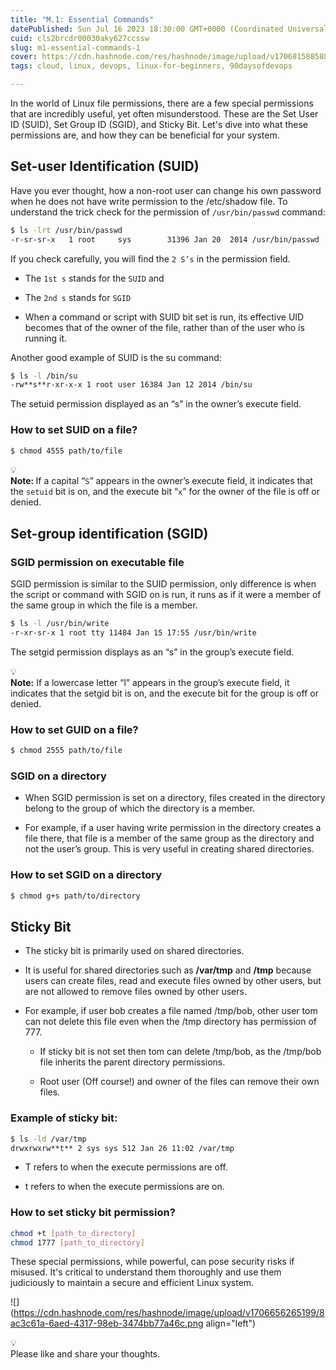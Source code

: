 ```yaml
---
title: "M.1: Essential Commands"
datePublished: Sun Jul 16 2023 18:30:00 GMT+0000 (Coordinated Universal Time)
cuid: cls2brcdr00030aky627ccssw
slug: m1-essential-commands-1
cover: https://cdn.hashnode.com/res/hashnode/image/upload/v1706815885880/d66a6528-a60f-4d3f-b334-d9fc961dd93b.png
tags: cloud, linux, devops, linux-for-beginners, 90daysofdevops

---
```


In the world of Linux file permissions, there are a few special permissions that are incredibly useful, yet often misunderstood. These are the Set User ID (SUID), Set Group ID (SGID), and Sticky Bit. Let's dive into what these permissions are, and how they can be beneficial for your system.

## Set-user Identification (SUID)

Have you ever thought, how a non-root user can change his own password when he does not have write permission to the /etc/shadow file. To understand the trick check for the permission of `/usr/bin/passwd` command:

```bash
$ ls -lrt /usr/bin/passwd
-r-sr-sr-x   1 root     sys        31396 Jan 20  2014 /usr/bin/passwd
```

If you check carefully, you will find the `2 S’s` in the permission field.

* The `1st s` stands for the `SUID` and
    
* The `2nd s` stands for `SGID`
    
* When a command or script with SUID bit set is run, its effective UID becomes that of the owner of the file, rather than of the user who is running it.
    

Another good example of SUID is the su command:

```bash
$ ls -l /bin/su 
-rw**s**r-xr-x-x 1 root user 16384 Jan 12 2014 /bin/su
```

The setuid permission displayed as an “s” in the owner’s execute field.

### How to set SUID on a file?

```bash
$ chmod 4555 path/to/file
```

<div data-node-type="callout">
<div data-node-type="callout-emoji">💡</div>
<div data-node-type="callout-text"><strong>Note: </strong>If a capital “<code>S</code>” appears in the owner’s execute field, it indicates that the <code>setuid</code> bit is on, and the execute bit “<code>x</code>” for the owner of the file is off or denied.</div>
</div>

## Set-group identification (SGID)

### SGID permission on executable file

SGID permission is similar to the SUID permission, only difference is when the script or command with SGID on is run, it runs as if it were a member of the same group in which the file is a member.

```bash
$ ls -l /usr/bin/write
-r-xr-sr-x 1 root tty 11484 Jan 15 17:55 /usr/bin/write
```

The setgid permission displays as an “s” in the group’s execute field.

<div data-node-type="callout">
<div data-node-type="callout-emoji">💡</div>
<div data-node-type="callout-text"><strong>Note:</strong> If a lowercase letter “l” appears in the group’s execute field, it indicates that the setgid bit is on, and the execute bit for the group is off or denied.</div>
</div>

### How to set GUID on a file?

```bash
$ chmod 2555 path/to/file
```

### SGID on a directory

* When SGID permission is set on a directory, files created in the directory belong to the group of which the directory is a member.
    
* For example, if a user having write permission in the directory creates a file there, that file is a member of the same group as the directory and not the user’s group. This is very useful in creating shared directories.
    

### How to set SGID on a directory

```bash
$ chmod g+s path/to/directory
```

## Sticky Bit

* The sticky bit is primarily used on shared directories.
    
* It is useful for shared directories such as **/var/tmp** and **/tmp** because users can create files, read and execute files owned by other users, but are not allowed to remove files owned by other users.
    
* For example, if user bob creates a file named /tmp/bob, other user tom can not delete this file even when the /tmp directory has permission of 777.
    
    * If sticky bit is not set then tom can delete /tmp/bob, as the /tmp/bob file inherits the parent directory permissions.
        
    * Root user (Off course!) and owner of the files can remove their own files.
        

### Example of sticky bit:

```bash
$ ls -ld /var/tmp
drwxrwxrw**t** 2 sys sys 512 Jan 26 11:02 /var/tmp
```

* T refers to when the execute permissions are off.
    
* t refers to when the execute permissions are on.
    

### How to set sticky bit permission?

```bash
chmod +t [path_to_directory]
chmod 1777 [path_to_directory]
```

These special permissions, while powerful, can pose security risks if misused. It's critical to understand them thoroughly and use them judiciously to maintain a secure and efficient Linux system.

![](https://cdn.hashnode.com/res/hashnode/image/upload/v1706656265199/8ac3c61a-6aed-4317-98eb-3474bb77a46c.png align="left")

<div data-node-type="callout">
<div data-node-type="callout-emoji">💡</div>
<div data-node-type="callout-text">Please like and share your thoughts.</div>
</div>